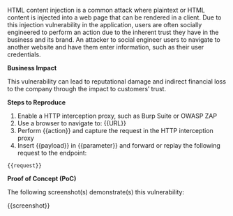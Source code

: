 HTML content injection is a common attack where plaintext or HTML content is injected into a web page that can be rendered in a client. Due to this injection vulnerability in the application, users are often socially engineered to perform an action due to the inherent trust they have in the business and its brand. An attacker to social engineer users to navigate to another website and have them enter information, such as their user credentials.

**Business Impact**

This vulnerability can lead to reputational damage and indirect financial loss to the company through the impact to customers’ trust.

**Steps to Reproduce**

1. Enable a HTTP interception proxy, such as Burp Suite or OWASP ZAP
1. Use a browser to navigate to: {{URL}}
1. Perform {{action}} and capture the request in the HTTP interception proxy
1. Insert {{payload}} in {{parameter}} and forward or replay the following request to the endpoint:

```http
{{request}}
```

**Proof of Concept (PoC)**

The following screenshot(s) demonstrate(s) this vulnerability:

{{screenshot}}
